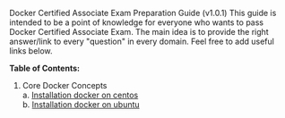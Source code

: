 Docker Certified Associate Exam Preparation Guide (v1.0.1)
This guide is intended to be a point of knowledge for everyone who wants to pass Docker Certified Associate Exam. The main idea is to provide the right answer/link to every "question" in every domain. Feel free to add useful links below.

<b>Table of Contents:</b>  
1. Core Docker Concepts  
    a. [Installation docker on centos](https://github.com/dhinilkv956/DCA/blob/master/Core_Docker_Concepts/Installation_docker_on_centos.md)  
    b. [Installation docker on ubuntu](https://github.com/dhinilkv956/DCA/blob/master/Core_Docker_Concepts/Installation_docker_on_ubuntu.md)

